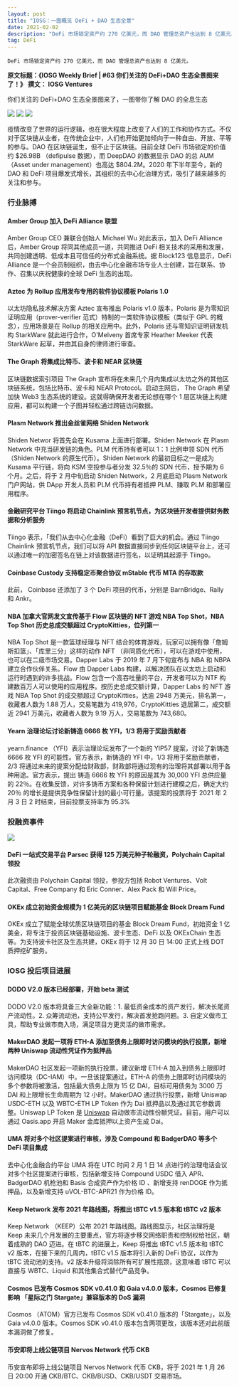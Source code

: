 ```yaml
---
layout: post
title: "IOSG：一图概览 DeFi + DAO 生态全景"
date: 2021-02-02
description: "DeFi 市场锁定资产约 270 亿美元，而 DAO 管理总资产也达到 8 亿美元。"
tag: DeFi
---   
```

```
DeFi 市场锁定资产约 270 亿美元，而 DAO 管理总资产也达到 8 亿美元。
```

**原文标题：《IOSG Weekly Brief | #63 你们关注的 DeFi+DAO 生态全景图来了！》**
**撰文： IOSG Ventures**

你们关注的 DeFi+DAO 生态全景图来了，一图带你了解 DAO 的全息生态

![](/images/posts/defi/0202.01.jpg)
![](/images/posts/defi/0202.02.jpg)
![](/images/posts/defi/0202.03.jpg)

疫情改变了世界的运行逻辑，也在很大程度上改变了人们的工作和协作方式。不仅对于区块链从业者，在传统企业中，人们也开始更加倾向于一种自由、开放、平等的参与。DAO 在区块链诞生，但不止于区块链。目前全球 DeFi 市场锁定的价值约 $26.98B （defipulse 数据），而 DeepDAO 的数据显示 DAO 的总 AUM （Asset under management）也高达 $804.2M。2020 年下半年至今，新的 DAO 和 DeFi 项目爆发式增长，其组织的去中心化治理方式，吸引了越来越多的关注和参与。

### 行业脉搏
#### Amber Group 加入 DeFi Alliance 联盟

Amber Group CEO 兼联合创始人 Michael Wu 对此表示，加入 DeFi Alliance 后，Amber Group 将同其他成员一道，共同推进 DeFi 相关技术的采用和发展，共同创建透明、低成本且可信任的分布式金融系统。据 Block123 信息显示，DeFi Alliance 是一个会员制组织，由去中心化金融市场专业人士创建，旨在联系、协作、召集以庆祝健康的全球 DeFi 生态的出现。

#### Aztec 为 Rollup 应用发布专用的软件协议模板 Polaris 1.0

以太坊隐私技术解决方案 Aztec 宣布推出 Polaris v1.0 版本，Polaris 是为零知识证明应用（prover-verifier 范式）特制的一类软件协议模板（类似于 GPL 的概念），应用场景是在 Rollup 的相关应用中。此外，Polaris 还与零知识证明研发机构 StarkWare 就此进行合作，O'Melveny 首席专家 Heather Meeker 代表 StarkWare 起草，并由其自身的律师进行审查。

#### The Graph 将集成比特币、波卡和 NEAR 区块链

区块链数据索引项目 The Graph 宣布将在未来几个月内集成以太坊之外的其他区块链系统，包括比特币、波卡和 NEAR Protocol。启动主网后， The Graph 希望加快 Web3 生态系统的建设。这就得确保开发者无论想在哪个 1 层区块链上构建应用，都可以构建一个子图并轻松通过跨链访问数据。

#### Plasm Network 推出金丝雀网络 Shiden Network

Shiden Networ 将首先会在 Kusama 上面进行部署。Shiden Network 在 Plasm Network 中充当研发链的角色。PLM 代币持有者可以 1：1 比例申领 SDN 代币（Shiden Network 的原生代币）。Shiden Network 的最初目标之一是成为 Kusama 平行链，将向 KSM 空投参与者分发 32.5％的 SDN 代币，授予期为 6 个月。之后，将于 2 月中旬启动 Shiden Network，2 月底启动 Plasm Network 门户网站，供 DApp 开发人员和 PLM 代币持有者抵押 PLM、赚取 PLM 和部署应用程序。

#### 金融研究平台 Tiingo 将启动 Chainlink 预言机节点，为区块链开发者提供财务数据和分析服务

Tiingo 表示，「我们从去中心化金融（DeFi）看到了巨大的机会。通过 Tiingo Chainlink 预言机节点，我们可以将 API 数据直接同步到任何区块链平台上，还可以通过唯一的加密签名在链上对该数据进行签名，以证明其起源于 Tiingo。

#### Coinbase Custody 支持稳定币聚合协议 mStable 代币 MTA 的存取款

此前， Coinbase 还添加了 3 个 DeFi 项目的代币，分别是 BarnBridge、Rally 和 Ankr。

#### NBA 加拿大官网发文宣传基于 Flow 区块链的 NFT 游戏 NBA Top Shot，NBA Top Shot 历史总成交额超过 CryptoKitties，位列第一

NBA Top Shot 是一款篮球经理与 NFT 结合的体育游戏，玩家可以拥有像「詹姆斯扣篮」、「库里三分」这样的动作 NFT （非同质化代币），可以在游戏中使用，也可以在二级市场交易。Dapper Labs 于 2019 年 7 月下旬宣布与 NBA 和 NBPA 建立合作伙伴关系。Flow 由 Dapper Labs 构建，以解决团队在以太坊上启动和运行时遇到的许多挑战。Flow 包含一个高吞吐量的平台，开发者可以为 NTF 构建数百万人可以使用的应用程序。按历史总成交额计算，Dapper Labs 的 NFT 游戏 NBA Top Shot 的成交额超过 CryptoKitties，达逾 2948 万美元，排名第一，收藏者人数为 1.88 万人，交易笔数为 419,976，CryptoKitties 退居第二，成交额近 2941 万美元，收藏者人数为 9.19 万人，交易笔数为 743,680。

#### Yearn 治理论坛讨论新铸造 6666 枚 YFI，1/3 将用于奖励贡献者

yearn.finance （YFI）表示治理论坛发布了一个新的 YIP57 提案，讨论了新铸造 6666 枚 YFI 的可能性。官方表示，新铸造的 YFI 中，1/3 将用于奖励贡献者，2/3 将通过未来的提案分配给财政部，财政部将通过现有的治理将其部署以用于各种用途。官方表示，提出 铸造 6666 枚 YFI 的原因是其为 30,000 YFI 总供应量的 22％。在收集反馈，对许多铸币方案和各种保留计划进行建模之后，确定大约 20％ 的增长是提供竞争性保留计划的最小可行量。该提案的投票将于 2021 年 2 月 3 日 2 时结束，目前投票支持率为 95.3%

### 投融资事件
![](/images/posts/defi/0202.04.jpg)

#### DeFi 一站式交易平台 Parsec 获得 125 万美元种子轮融资，Polychain Capital 领投

此次融资由 Polychain Capital 领投，参投方包括 Robot Ventures、Volt Capital、Free Company 和 Eric Conner、Alex Pack 和 Will Price。

#### OKEx 成立初始资金规模为 1 亿美元的区块链项目赋能基金 Block Dream Fund

OKEx 成立了赋能全球优质区块链项目的基金 Block Dream Fund，初始资金 1 亿美金，将专注于投资区块链基础设施、波卡生态、DeFi 以及 OKExChain 生态等。为支持波卡社区及生态共建，OKEx 将于 12 月 30 日 14:00 正式上线 DOT 质押挖矿服务。

### IOSG 投后项目进展
#### DODO V2.0 版本已经部署，开始 beta 测试

DODO V2.0 版本将具备三大全新功能：1. 最低资金成本的资产发行，解决长尾资产流动性。2. 众筹流动池，支持公平发行，解决首发抢跑问题。3. 自定义做市工具，帮助专业做市商入场，满足项目方更灵活的做市需求。

#### MakerDAO 发起一项将 ETH-A 添加至债务上限即时访问模块的执行投票，新增两种 Uniswap 流动性凭证作为抵押品

MakerDAO 社区发起一项新的执行投票，建议新增 ETH-A 加入到债务上限即时访问模块（DC-IAM）中。一旦该提案通过，ETH-A 的债务上限即时访问模块的多个参数将被激活，包括最大债务上限为 15 亿 DAI，目标可用债务为 3000 万 DAI 和上限增长生命周期为 12 小时。MakerDAO 通过执行投票，新增 Uniswap USDC-ETH 以及 WBTC-ETH LP Token 作为 Dai 抵押品以及通过其它参数调整。Uniswap LP Token 是 [Uniswap](https://github.com/Uniswap) 自动做市流动性份额凭证。目前，用户可以通过 Oasis.app 开启 Maker 金库抵押以上资产生成 Dai。

#### UMA 将对多个社区提案进行审核，涉及 Compound 和 BadgerDAO 等多个 DeFi 项目集成

去中心化金融合约平台 UMA 将在 UTC 时间 2 月 1 日 14 点进行的治理电话会议对多个社区提案进行审核，包括新增支持 Compound USDC 借入 APR、BadgerDAO 机枪池和 Basis 合成资产作为价格 ID 、新增支持 renDOGE 作为抵押品，以及新增支持 uVOL-BTC-APR21 作为价格 ID。

#### Keep Network 发布 2021 年路线图，将推出 tBTC v1.5 版本和 tBTC v2 版本

Keep Network （KEEP）公布 2021 年路线图。路线图显示，社区治理将是 Keep 未来几个月发展的主要重点，官方将逐步移交网络职责和控制权给社区，朝着成熟的 DAO 迈进。在 tBTC 的进展上，Keep 将推出 tBTC v1.5 版本和 tBTC v2 版本，在接下来的几周内，tBTC v1.5 版本将引入新的 DeFi 协议，以作为 tBTC 流动池的支持。v2 版本升级将消除所有可扩展性瓶颈，这意味着 tBTC 可以直接与 WBTC、Liquid 和其他集合式替代产品竞争。

#### Cosmos 已发布 Cosmos SDK v0.41.0 和 Gaia v4.0.0 版本，Cosmos 已修复影响 「星际之门 Stargate」兼容版本的 DoS 漏洞

Cosmos （ATOM）官方已发布 Cosmos SDK v0.41.0 版本的「Stargate」，以及 Gaia v4.0.0 版本。Cosmos SDK v0.41.0 版本包含两项更改，该版本还对此前版本漏洞做了修复。

#### 币安即将上线公链项目 Nervos Network 代币 CKB

币安宣布即将上线公链项目 Nervos Network 代币 CKB，将于 2021 年 1 月 26 日 20:00 开通 CKB/BTC、CKB/BUSD、CKB/USDT 交易市场。
